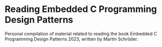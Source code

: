 # Reading Embedded C Programming Design Patterns

Personal compilation of material related to reading the book Embedded C Programming Design Patterns 2023, written by Martin Schröder.
